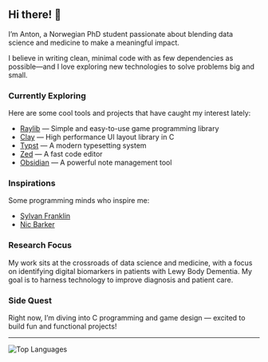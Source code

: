 ## Hi there! 👋  
I’m Anton, a Norwegian PhD student passionate about blending data science and medicine to make a meaningful impact.

I believe in writing clean, minimal code with as few dependencies as possible—and I love exploring new technologies to solve problems big and small.

### Currently Exploring  
Here are some cool tools and projects that have caught my interest lately:  
- [Raylib](https://github.com/raysan5/raylib) — Simple and easy-to-use game programming library  
- [Clay](https://github.com/nicbarker/clay) — High performance UI layout library in C
- [Typst](https://typst.app/) — A modern typesetting system  
- [Zed](https://zed.dev/) — A fast code editor  
- [Obsidian](https://obsidian.md/) — A powerful note management tool  

### Inspirations  
Some programming minds who inspire me:  
- [Sylvan Franklin](https://sylvanfranklin.com/)  
- [Nic Barker](https://www.nicbarker.com/)  

### Research Focus  
My work sits at the crossroads of data science and medicine, with a focus on identifying digital biomarkers in patients with Lewy Body Dementia. My goal is to harness technology to improve diagnosis and patient care.

### Side Quest  
Right now, I’m diving into C programming and game design — excited to build fun and functional projects!

---

![Top Languages](https://github-readme-stats.vercel.app/api/top-langs/?username=ntnon&layout=compact)
